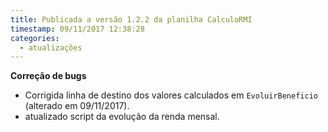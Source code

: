```yaml
---
title: Publicada a versão 1.2.2 da planilha CalculoRMI
timestamp: 09/11/2017 12:38:28
categories:
  - atualizações
---
```


**Correção de bugs**
+ Corrigida linha de destino dos valores calculados em `EvoluirBeneficio` (alterado em 09/11/2017).
+ atualizado script da evolução da renda mensal.